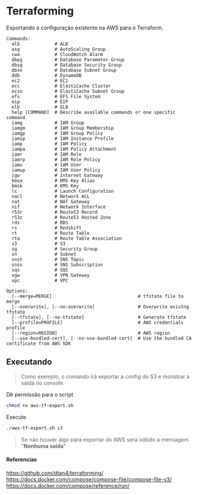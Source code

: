 # Terraforming

Exportando a configuração existente na AWS para o Terraform.

```text
Commands:
  alb             # ALB
  asg             # AutoScaling Group
  cwa             # CloudWatch Alarm
  dbpg            # Database Parameter Group
  dbsg            # Database Security Group
  dbsn            # Database Subnet Group
  ddb             # DynamoDB
  ec2             # EC2
  ecc             # ElastiCache Cluster
  ecsn            # ElastiCache Subnet Group
  efs             # EFS File System
  eip             # EIP
  elb             # ELB
  help [COMMAND]  # Describe available commands or one specific command
  iamg            # IAM Group
  iamgm           # IAM Group Membership
  iamgp           # IAM Group Policy
  iamip           # IAM Instance Profile
  iamp            # IAM Policy
  iampa           # IAM Policy Attachment
  iamr            # IAM Role
  iamrp           # IAM Role Policy
  iamu            # IAM User
  iamup           # IAM User Policy
  igw             # Internet Gateway
  kmsa            # KMS Key Alias
  kmsk            # KMS Key
  lc              # Launch Configuration
  nacl            # Network ACL
  nat             # NAT Gateway
  nif             # Network Interface
  r53r            # Route53 Record
  r53z            # Route53 Hosted Zone
  rds             # RDS
  rs              # Redshift
  rt              # Route Table
  rta             # Route Table Association
  s3              # S3
  sg              # Security Group
  sn              # Subnet
  snst            # SNS Topic
  snss            # SNS Subscription
  sqs             # SQS
  vgw             # VPN Gateway
  vpc             # VPC

Options:
  [--merge=MERGE]                                # tfstate file to merge
  [--overwrite], [--no-overwrite]                # Overwrite existng tfstate
  [--tfstate], [--no-tfstate]                    # Generate tfstate
  [--profile=PROFILE]                            # AWS credentials profile
  [--region=REGION]                              # AWS region
  [--use-bundled-cert], [--no-use-bundled-cert]  # Use the bundled CA certificate from AWS SDK
```

## Executando

>Como exemplo, o comando irá exportar a config do S3 e monstrar a saida no console.

Dê permissão para o script
```bash
chmod +x aws-tf-export.sh
```
Execute
```bash
./aws-tf-export.sh s3
```
>Se não houver algo para exportar do AWS será ixibido a mensagem "**Nenhuma saida**"


#### Referencias
https://github.com/dtan4/terraforming/
https://docs.docker.com/compose/compose-file/compose-file-v3/
https://docs.docker.com/compose/reference/run/
